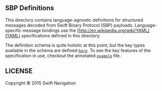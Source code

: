 ## SBP Definitions

This directory contains language-agnostic definitions for structured
messages decoded from Swift Binary Protocol (SBP)
payloads. Language-specific message bindings use the
[http://en.wikipedia.org/wiki/YAML](YAML) specifications defined in
this directory.

The definition schema is quite holistic at this point, but the key
types available in the schema are defined
[`here`](yaml/swiftnav/sbp/types.yaml). To see the key features of the
specification in use, checkout the annotated
[`example`](example/yaml/example.yaml) file.

## LICENSE

Copyright © 2015 Swift Navigation
